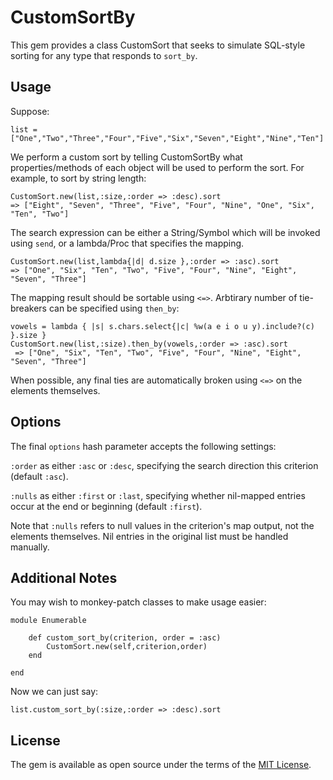 # CustomSortBy

This gem provides a class CustomSort that seeks to simulate SQL-style sorting for any type that responds to `sort_by`.

## Usage

Suppose:

```list = ["One","Two","Three","Four","Five","Six","Seven","Eight","Nine","Ten"]```

We perform a custom sort by telling CustomSortBy what properties/methods of each object will be used to perform the sort. For example, to sort by string length:

```
CustomSort.new(list,:size,:order => :desc).sort
=> ["Eight", "Seven", "Three", "Five", "Four", "Nine", "One", "Six", "Ten", "Two"] 
```

The search expression can be either a String/Symbol which will be invoked using `send`, or a lambda/Proc that specifies the mapping.

```
CustomSort.new(list,lambda{|d| d.size },:order => :asc).sort
=> ["One", "Six", "Ten", "Two", "Five", "Four", "Nine", "Eight", "Seven", "Three"] 
```

The mapping result should be sortable using `<=>`. Arbtirary number of tie-breakers can be specified using `then_by`:

```
vowels = lambda { |s| s.chars.select{|c| %w(a e i o u y).include?(c) }.size }
CustomSort.new(list,:size).then_by(vowels,:order => :asc).sort
 => ["One", "Six", "Ten", "Two", "Five", "Four", "Nine", "Eight", "Seven", "Three"]  
```

When possible, any final ties are automatically broken using `<=>` on the elements themselves.

## Options

The final `options` hash parameter accepts the following settings:

`:order` as either `:asc` or `:desc`, specifying the search direction this criterion (default `:asc`).

`:nulls` as either `:first` or `:last`, specifying whether nil-mapped entries occur at the end or beginning (default `:first`).

Note that `:nulls` refers to null values in the criterion's map output, not the elements themselves. Nil entries in the original list must be handled manually.

## Additional Notes

You may wish to monkey-patch classes to make usage easier:

```
module Enumerable

	def custom_sort_by(criterion, order = :asc)
		CustomSort.new(self,criterion,order)
	end

end
```

Now we can just say:

```list.custom_sort_by(:size,:order => :desc).sort```

## License

The gem is available as open source under the terms of the [MIT License](http://opensource.org/licenses/MIT).

